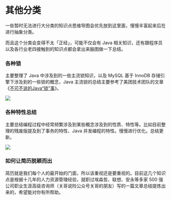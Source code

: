 # 其他分类

一些暂时无法进行大分类的知识点思维导图会优先放到这里面，慢慢丰富起来后在进行抽象分类。

而且这个分类会变得不太「正经」，可能不仅会有 Java 相关知识，还有跟程序员以及各行业老四接触到的知识点都会拿出来脑图做一下总结。

### 各种锁 ###
主要整理了 Java 中涉及到的一些主流锁知识，以及 MySQL 基于 InnoDB 存储引擎下涉及到的一些锁的概念，Java 主流锁的总结主要参考了美团技术团队的文章《<a href="https://tech.meituan.com/2018/11/15/java-lock.html" target="_blank">不可不说的Java“锁”事</a>》。

<img src="https://pic.superbed.cn/item/5cc41f8e3a213b0417170fa6">

### 各种特性总结 ###
主要总结编程过程中经常频繁涉及到某些概念涉及到的性质、特性等。比如目前整理的残废版提及到了事务的特性、Java 并发编程的特性。慢慢进行优化。总结更新。

<img src="https://pic.superbed.cn/item/5cc4206f3a213b0417172505">

### 如何让简历脱颖而出 ###
简历就是我们每个人的最开始的门面，所以该重视还是要重视的。目前这几个知识点是根据十几年的人力资源管理经验，就职过埃森哲、联想、安永等多家 500 强公司职业生涯高级咨询师（关哥说险公众号关哥的朋友）写的一篇文章总结提炼出来的，希望能对你有所帮助。